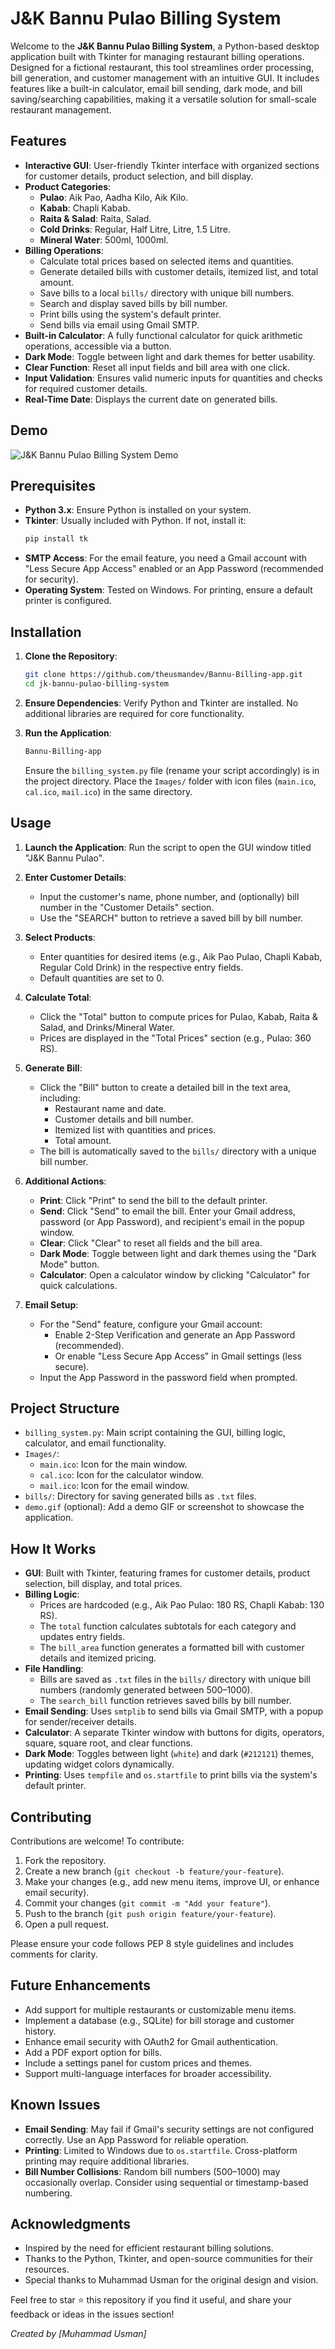 # J&K Bannu Pulao Billing System

Welcome to the **J&K Bannu Pulao Billing System**, a Python-based desktop application built with Tkinter for managing restaurant billing operations. Designed for a fictional restaurant, this tool streamlines order processing, bill generation, and customer management with an intuitive GUI. It includes features like a built-in calculator, email bill sending, dark mode, and bill saving/searching capabilities, making it a versatile solution for small-scale restaurant management.

## Features

- **Interactive GUI**: User-friendly Tkinter interface with organized sections for customer details, product selection, and bill display.
- **Product Categories**:
  - **Pulao**: Aik Pao, Aadha Kilo, Aik Kilo.
  - **Kabab**: Chapli Kabab.
  - **Raita & Salad**: Raita, Salad.
  - **Cold Drinks**: Regular, Half Litre, Litre, 1.5 Litre.
  - **Mineral Water**: 500ml, 1000ml.
- **Billing Operations**:
  - Calculate total prices based on selected items and quantities.
  - Generate detailed bills with customer details, itemized list, and total amount.
  - Save bills to a local `bills/` directory with unique bill numbers.
  - Search and display saved bills by bill number.
  - Print bills using the system's default printer.
  - Send bills via email using Gmail SMTP.
- **Built-in Calculator**: A fully functional calculator for quick arithmetic operations, accessible via a button.
- **Dark Mode**: Toggle between light and dark themes for better usability.
- **Clear Function**: Reset all input fields and bill area with one click.
- **Input Validation**: Ensures valid numeric inputs for quantities and checks for required customer details.
- **Real-Time Date**: Displays the current date on generated bills.

## Demo

![J&K Bannu Pulao Billing System Demo](Demo/Gift.gif)  


## Prerequisites

- **Python 3.x**: Ensure Python is installed on your system.
- **Tkinter**: Usually included with Python. If not, install it:
  ```bash
  pip install tk
  ```
- **SMTP Access**: For the email feature, you need a Gmail account with "Less Secure App Access" enabled or an App Password (recommended for security).
- **Operating System**: Tested on Windows. For printing, ensure a default printer is configured.

## Installation

1. **Clone the Repository**:
   ```bash
   git clone https://github.com/theusmandev/Bannu-Billing-app.git
   cd jk-bannu-pulao-billing-system
   ```

2. **Ensure Dependencies**:
   Verify Python and Tkinter are installed. No additional libraries are required for core functionality.

3. **Run the Application**:
   ```bash
   Bannu-Billing-app
   ```

   Ensure the `billing_system.py` file (rename your script accordingly) is in the project directory. Place the `Images/` folder with icon files (`main.ico`, `cal.ico`, `mail.ico`) in the same directory.

## Usage

1. **Launch the Application**:
   Run the script to open the GUI window titled "J&K Bannu Pulao".

2. **Enter Customer Details**:
   - Input the customer's name, phone number, and (optionally) bill number in the "Customer Details" section.
   - Use the "SEARCH" button to retrieve a saved bill by bill number.

3. **Select Products**:
   - Enter quantities for desired items (e.g., Aik Pao Pulao, Chapli Kabab, Regular Cold Drink) in the respective entry fields.
   - Default quantities are set to 0.

4. **Calculate Total**:
   - Click the "Total" button to compute prices for Pulao, Kabab, Raita & Salad, and Drinks/Mineral Water.
   - Prices are displayed in the "Total Prices" section (e.g., Pulao: 360 RS).

5. **Generate Bill**:
   - Click the "Bill" button to create a detailed bill in the text area, including:
     - Restaurant name and date.
     - Customer details and bill number.
     - Itemized list with quantities and prices.
     - Total amount.
   - The bill is automatically saved to the `bills/` directory with a unique bill number.

6. **Additional Actions**:
   - **Print**: Click "Print" to send the bill to the default printer.
   - **Send**: Click "Send" to email the bill. Enter your Gmail address, password (or App Password), and recipient's email in the popup window.
   - **Clear**: Click "Clear" to reset all fields and the bill area.
   - **Dark Mode**: Toggle between light and dark themes using the "Dark Mode" button.
   - **Calculator**: Open a calculator window by clicking "Calculator" for quick calculations.

7. **Email Setup**:
   - For the "Send" feature, configure your Gmail account:
     - Enable 2-Step Verification and generate an App Password (recommended).
     - Or enable "Less Secure App Access" in Gmail settings (less secure).
   - Input the App Password in the password field when prompted.

## Project Structure

- `billing_system.py`: Main script containing the GUI, billing logic, calculator, and email functionality.
- `Images/`:
  - `main.ico`: Icon for the main window.
  - `cal.ico`: Icon for the calculator window.
  - `mail.ico`: Icon for the email window.
- `bills/`: Directory for saving generated bills as `.txt` files.
- `demo.gif` (optional): Add a demo GIF or screenshot to showcase the application.

## How It Works

- **GUI**: Built with Tkinter, featuring frames for customer details, product selection, bill display, and total prices.
- **Billing Logic**:
  - Prices are hardcoded (e.g., Aik Pao Pulao: 180 RS, Chapli Kabab: 130 RS).
  - The `total` function calculates subtotals for each category and updates entry fields.
  - The `bill_area` function generates a formatted bill with customer details and itemized pricing.
- **File Handling**:
  - Bills are saved as `.txt` files in the `bills/` directory with unique bill numbers (randomly generated between 500–1000).
  - The `search_bill` function retrieves saved bills by bill number.
- **Email Sending**: Uses `smtplib` to send bills via Gmail SMTP, with a popup for sender/receiver details.
- **Calculator**: A separate Tkinter window with buttons for digits, operators, square, square root, and clear functions.
- **Dark Mode**: Toggles between light (`white`) and dark (`#212121`) themes, updating widget colors dynamically.
- **Printing**: Uses `tempfile` and `os.startfile` to print bills via the system's default printer.

## Contributing

Contributions are welcome! To contribute:

1. Fork the repository.
2. Create a new branch (`git checkout -b feature/your-feature`).
3. Make your changes (e.g., add new menu items, improve UI, or enhance email security).
4. Commit your changes (`git commit -m "Add your feature"`).
5. Push to the branch (`git push origin feature/your-feature`).
6. Open a pull request.

Please ensure your code follows PEP 8 style guidelines and includes comments for clarity.

## Future Enhancements

- Add support for multiple restaurants or customizable menu items.
- Implement a database (e.g., SQLite) for bill storage and customer history.
- Enhance email security with OAuth2 for Gmail authentication.
- Add a PDF export option for bills.
- Include a settings panel for custom prices and themes.
- Support multi-language interfaces for broader accessibility.

## Known Issues

- **Email Sending**: May fail if Gmail's security settings are not configured correctly. Use an App Password for reliable operation.
- **Printing**: Limited to Windows due to `os.startfile`. Cross-platform printing may require additional libraries.
- **Bill Number Collisions**: Random bill numbers (500–1000) may occasionally overlap. Consider using sequential or timestamp-based numbering.


## Acknowledgments

- Inspired by the need for efficient restaurant billing solutions.
- Thanks to the Python, Tkinter, and open-source communities for their resources.
- Special thanks to Muhammad Usman for the original design and vision.

Feel free to star ⭐ this repository if you find it useful, and share your feedback or ideas in the issues section!

*Created by [Muhammad Usman]*

